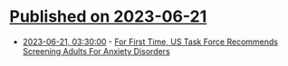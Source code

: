 # [Published on 2023-06-21](index.md)

* [2023-06-21, 03:30:00](https://science.slashdot.org/story/23/06/20/2234227/for-first-time-us-task-force-recommends-screening-adults-for-anxiety-disorders?utm_source=rss1.0mainlinkanon&utm_medium=feed) - [For First Time, US Task Force Recommends Screening Adults For Anxiety Disorders](https://science.slashdot.org/story/23/06/20/2234227/for-first-time-us-task-force-recommends-screening-adults-for-anxiety-disorders?utm_source=rss1.0mainlinkanon&utm_medium=feed)

